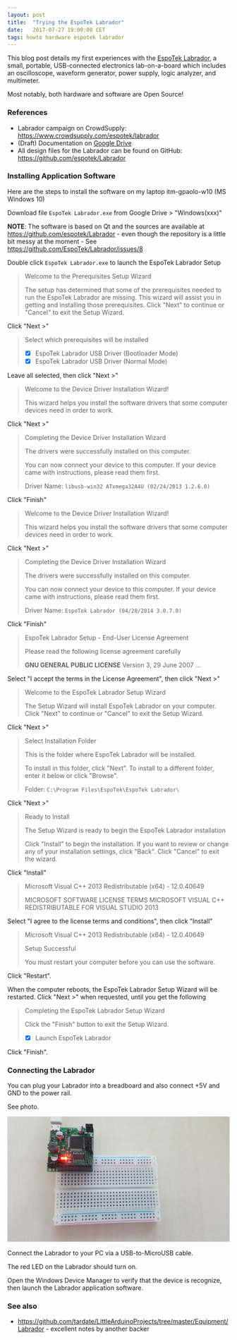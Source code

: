 ```yaml
---
layout: post
title:  "Trying the EspoTek Labrador"
date:   2017-07-27 19:00:00 CET
tags: howto hardware espotek labrador
---
```


This blog post details my first experiences with the [EspoTek Labrador](https://www.crowdsupply.com/espotek/labrador), a small, portable, USB-connected electronics lab-on-a-board which includes an oscilloscope, waveform generator, power supply, logic analyzer, and multimeter.

Most notably, both hardware and software are Open Source!

### References

* Labrador campaign on CrowdSupply: <https://www.crowdsupply.com/espotek/labrador>
* (Draft) Documentation on [Google Drive](https://drive.google.com/drive/u/1/folders/0B7U0ulRLHf8cRVBkeFc2SHpUOGs)
* All design files for the Labrador can be found on GitHub: <https://github.com/espotek/Labrador>

### Installing Application Software

Here are the steps to install the software on my laptop itm-gpaolo-w10 (MS Windows 10)

Download file `EspoTek Labrador.exe` from Google Drive > "Windows(xxx)"

**NOTE**: The software is based on Qt and the sources are available at <https://github.com/espotek/Labrador> - even though the repository is a little bit messy at the moment - See <https://github.com/EspoTek/Labrador/issues/8>

Double click `EspoTek Labrador.exe` to launch the EspoTek Labrador Setup

> Welcome to the Prerequisites Setup Wizard
>
> The setup has determined that some of the prerequisites needed to run the EspoTek Labrador are missing.
> This wizard will assist you in getting and installing those prerequisites.
> Click "Next" to continue or "Cancel" to exit the Setup Wizard.

Click "Next >"

> Select which prerequisites will be installed
> * [x] EspoTek Labrador USB Driver (Bootloader Mode)
> * [x] EspoTek Labrador USB Driver (Normal Mode)

Leave all selected, then click "Next >"

> Welcome to the Device Driver Installation Wizard!
>
> This wizard helps you install the software drivers that some
> computer devices need in order to work.

Click "Next >"

> Completing the Device Driver Installation Wizard
>
> The drivers were successfully installed on this computer.
>
> You can now connect your device to this computer.
> If your device came with instructions, please read them first.
>
> Driver Name: `libusb-win32 ATxmega32A4U (02/24/2013 1.2.6.0)`

Click "Finish"

> Welcome to the Device Driver Installation Wizard!
>
> This wizard helps you install the software drivers that some
> computer devices need in order to work.

Click "Next >"

> Completing the Device Driver Installation Wizard
>
> The drivers were successfully installed on this computer.
>
> You can now connect your device to this computer.
> If your device came with instructions, please read them first.
>
> Driver Name: `EspoTek Labrador (04/28/2014 3.0.7.0)`

Click "Finish"

> EspoTek Labrador Setup - End-User License Agreement
>
> Please read the following license agreement carefully
>
> **GNU GENERAL PUBLIC LICENSE**
> Version 3, 29 June 2007
> ...

Select "I accept the terms in the License Agreement", then click "Next >"

> Welcome to the EspoTek Labrador Setup Wizard
>
> The Setup Wizard will install EspoTek Labrador on your computer.
> Click "Next" to continue or "Cancel" to exit the Setup Wizard.

Click "Next >"

> Select Installation Folder
>
> This is the folder where EspoTek Labrador will be installed.
>
> To install in this folder, click "Next".
> To install to a different folder, enter it below or click "Browse".
>
> Folder: `C:\Program Files\EspoTek\EspoTek Labrador\`

Click "Next >"

> Ready to Install
>
> The Setup Wizard is ready to begin the EspoTek Labrador installation
>
> Click "Install" to begin the installation.
> If you want to review or change any of your installation settings, click "Back".
> Click "Cancel" to exit the wizard.

Click "Install"

> Microsoft Visual C++ 2013 Redistributable (x64) - 12.0.40649
>
> MICROSOFT SOFTWARE LICENSE TERMS
> MICROSOFT VISUAL C++ REDISTRIBUTABLE FOR VISUAL STUDIO 2013

Select "I agree to the license terms and conditions", then click "Install"

> Microsoft Visual C++ 2013 Redistributable (x64) - 12.0.40649
>
> Setup Successful
>
> You must restart your computer before you can use the software.

Click "Restart".

When the computer reboots, the EspoTek Labrador Setup Wizard will be restarted.
Click "Next >" when requested, until you get the following

> Completing the EspoTek Labrador Setup Wizard
>
> Click the "Finish" button to exit the Setup Wizard.
>
> * [x] Launch EspoTek Labrador

Click "Finish".

### Connecting the Labrador

You can plug your Labrador into a breadboard and also connect +5V and GND to the power rail.

See photo.

![Plugging the Labrador on a breadboard](/assets/imgs/2017-07-27-trying-espotek-labrador.md/2017-07-27_17.53.23.jpg)

Connect the Labrador to your PC via a USB-to-MicroUSB cable.

The red LED on the Labrador should turn on.

Open the Windows Device Manager to verify that the device is recognize, then launch the Labrador application software.

### See also

* <https://github.com/tardate/LittleArduinoProjects/tree/master/Equipment/Labrador> - excellent notes by another backer

<!-- EOF -->

